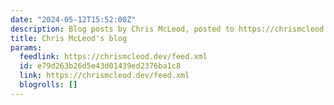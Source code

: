 ```yaml
---
date: "2024-05-12T15:52:00Z"
description: Blog posts by Chris McLeod, posted to https://chrismcleod.dev
title: Chris McLeod's blog
params:
  feedlink: https://chrismcleod.dev/feed.xml
  id: e79d263b26d5e43d01439ed2376ba1c8
  link: https://chrismcleod.dev/feed.xml
  blogrolls: []
---
```

